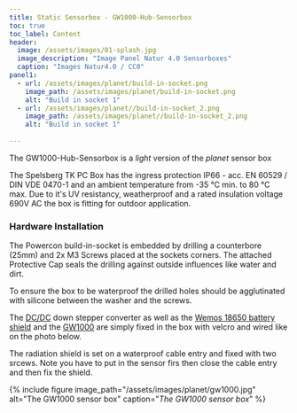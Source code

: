 ```yaml
---
title: Static Sensorbox - GW1000-Hub-Sensorbox
toc: true
toc_label: Content
header:
  image: /assets/images/01-splash.jpg
  image_description: "Image Panel Natur 4.0 Sensorboxes"
  caption: "Images Natur4.0 / CC0"
panel1:
  - url: /assets/images/planet/build-in-socket.png
    image_path: /assets/images/planet/build-in-socket.png
    alt: "Build in socket 1"
  - url: /assets/images/planet//build-in-socket_2.png
    image_path: /assets/images/planet//build-in-socket_2.png
    alt: "Build in socket 1"
  
---
```



The GW1000-Hub-Sensorbox is a *light* version of the *planet* sensor box

The Spelsberg TK PC Box has the ingress protection IP66 - acc. EN 60529 / DIN VDE 0470-1 and an ambient temperature from -35 °C min. to 80 °C max. Due to it's UV resistancy, weatherproof and a rated insulation voltage 690V AC the box is fitting for outdoor application. 

### Hardware Installation

The Powercon build-in-socket is embedded by drilling a counterbore (25mm) and 2x M3 Screws placed at the sockets corners. The attached Protective Cap seals the drilling against outside influences like water and dirt. 

To ensure the box to be waterproof the drilled holes should be agglutinated with silicone between the washer and the screws. 


The [DC/DC](https://www.lightinthebox.com/de/p/iztoss-doppel-usb-auto-wandlermodul-12v-3a-15w-netzteil-5v_p4852571.html) down stepper converter as well as the [Wemos 18650 battery shield](https://www.ebay.de/itm/Raspberry-Pi-Wemos-18650-Battery-Shield-V3-ESP32-For-Arduino-With-Free-USB-Cable-/272899859849) and the [GW1000](http://www.foshk.com/Wifi_Weather_Station/GW1000.html) are simply fixed in the box with velcro and wired like on the photo below.  

The radiation shield is set on a waterproof cable entry and fixed with two srcews. Note you have to put in the sensor firs then close the cable entry and then fix the shield. 

{% include figure image_path="/assets/images/planet/gw1000.jpg" alt="The GW1000 sensor box" caption="*The GW1000 sensor box*" %}

